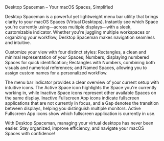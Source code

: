 Desktop Spaceman – Your macOS Spaces, Simplified

Desktop Spaceman is a powerful yet lightweight menu bar utility that brings clarity to your macOS Spaces (Virtual Desktops). Instantly see which Space you're currently using—across multiple displays—with a sleek, customizable indicator. Whether you're juggling multiple workspaces or organizing your workflow, Desktop Spaceman makes navigation seamless and intuitive.

Customize your view with four distinct styles: Rectangles, a clean and minimal representation of your Spaces; Numbers, displaying numbered Spaces for quick identification; Rectangles with Numbers, combining both visuals and numerical references; and Named Spaces, allowing you to assign custom names for a personalized workflow.

The menu bar indicator provides a clear overview of your current setup with intuitive icons. The Active Space icon highlights the Space you're currently working in, while Inactive Space icons represent other available Spaces on the same display. Inactive Fullscreen App icons indicate fullscreen applications that are not currently in focus, and a Gap denotes the transition between displays, helping you distinguish multiple monitors. Active Fullscreen App icons show which fullscreen application is currently in use.

With Desktop Spaceman, managing your virtual desktops has never been easier. Stay organized, improve efficiency, and navigate your macOS Spaces with confidence!
